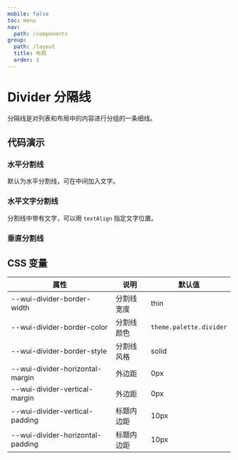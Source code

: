 ```yaml
---
mobile: false
toc: menu
nav:
  path: /components
group:
  path: /layout
  title: 布局
  order: 1
---
```


# Divider 分隔线

分隔线是对列表和布局中的内容进行分组的一条细线。

## 代码演示

### 水平分割线

默认为水平分割线，可在中间加入文字。

<code src="./demo/horizontal.tsx"></code>

### 水平文字分割线

分割线中带有文字，可以用 `textAlign` 指定文字位置。

<code src="./demo/horizontal-title.tsx"></code>

### 垂直分割线

<code src="./demo/vertical-title.tsx"></code>


<API src="./Divider.tsx"></API>

## CSS 变量

| 属性 | 说明 | 默认值
| - | - | -
| --wui-divider-border-width | 分割线宽度 | thin
| --wui-divider-border-color | 分割线颜色 | `theme.palette.divider`
| --wui-divider-border-style | 分割线风格 | solid
| --wui-divider-horizontal-margin | 外边距 | 0px
| --wui-divider-vertical-margin | 外边距 | 0px
| --wui-divider-vertical-padding | 标题内边距 | 10px
| --wui-divider-horizontal-padding | 标题内边距 | 10px
